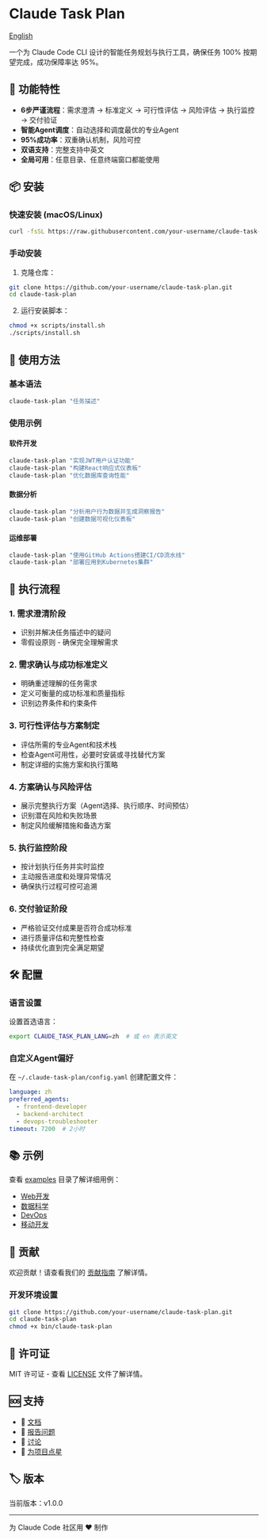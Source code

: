 # Claude Task Plan

[English](../README.md)

一个为 Claude Code CLI 设计的智能任务规划与执行工具，确保任务 100% 按期望完成，成功保障率达 95%。

## 🎯 功能特性

- **6步严谨流程**：需求澄清 → 标准定义 → 可行性评估 → 风险评估 → 执行监控 → 交付验证
- **智能Agent调度**：自动选择和调度最优的专业Agent
- **95%成功率**：双重确认机制，风险可控
- **双语支持**：完整支持中英文
- **全局可用**：任意目录、任意终端窗口都能使用

## 📦 安装

### 快速安装 (macOS/Linux)

```bash
curl -fsSL https://raw.githubusercontent.com/your-username/claude-task-plan/main/scripts/install.sh | bash
```

### 手动安装

1. 克隆仓库：
```bash
git clone https://github.com/your-username/claude-task-plan.git
cd claude-task-plan
```

2. 运行安装脚本：
```bash
chmod +x scripts/install.sh
./scripts/install.sh
```

## 🚀 使用方法

### 基本语法
```bash
claude-task-plan "任务描述"
```

### 使用示例

#### 软件开发
```bash
claude-task-plan "实现JWT用户认证功能"
claude-task-plan "构建React响应式仪表板"
claude-task-plan "优化数据库查询性能"
```

#### 数据分析
```bash
claude-task-plan "分析用户行为数据并生成洞察报告"
claude-task-plan "创建数据可视化仪表板"
```

#### 运维部署
```bash
claude-task-plan "使用GitHub Actions搭建CI/CD流水线"
claude-task-plan "部署应用到Kubernetes集群"
```

## 🔄 执行流程

### 1. 需求澄清阶段
- 识别并解决任务描述中的疑问
- 零假设原则 - 确保完全理解需求

### 2. 需求确认与成功标准定义
- 明确重述理解的任务需求
- 定义可衡量的成功标准和质量指标
- 识别边界条件和约束条件

### 3. 可行性评估与方案制定
- 评估所需的专业Agent和技术栈
- 检查Agent可用性，必要时安装或寻找替代方案
- 制定详细的实施方案和执行策略

### 4. 方案确认与风险评估
- 展示完整执行方案（Agent选择、执行顺序、时间预估）
- 识别潜在风险和失败场景
- 制定风险缓解措施和备选方案

### 5. 执行监控阶段
- 按计划执行任务并实时监控
- 主动报告进度和处理异常情况
- 确保执行过程可控可追溯

### 6. 交付验证阶段
- 严格验证交付成果是否符合成功标准
- 进行质量评估和完整性检查
- 持续优化直到完全满足期望

## 🛠️ 配置

### 语言设置
设置首选语言：
```bash
export CLAUDE_TASK_PLAN_LANG=zh  # 或 en 表示英文
```

### 自定义Agent偏好
在 `~/.claude-task-plan/config.yaml` 创建配置文件：
```yaml
language: zh
preferred_agents:
  - frontend-developer
  - backend-architect
  - devops-troubleshooter
timeout: 7200  # 2小时
```

## 📚 示例

查看 [examples](../examples/) 目录了解详细用例：
- [Web开发](../examples/web-development_zh.md)
- [数据科学](../examples/data-science_zh.md)
- [DevOps](../examples/devops_zh.md)
- [移动开发](../examples/mobile-development_zh.md)

## 🤝 贡献

欢迎贡献！请查看我们的 [贡献指南](./CONTRIBUTING_zh.md) 了解详情。

### 开发环境设置
```bash
git clone https://github.com/your-username/claude-task-plan.git
cd claude-task-plan
chmod +x bin/claude-task-plan
```

## 📄 许可证

MIT 许可证 - 查看 [LICENSE](../LICENSE) 文件了解详情。

## 🆘 支持

- 📖 [文档](../docs/)
- 🐛 [报告问题](https://github.com/your-username/claude-task-plan/issues)
- 💬 [讨论](https://github.com/your-username/claude-task-plan/discussions)
- 🌟 [为项目点星](https://github.com/your-username/claude-task-plan)

## 🏷️ 版本

当前版本：v1.0.0

---

为 Claude Code 社区用 ❤️ 制作